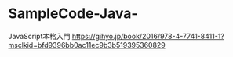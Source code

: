 # SampleCode-Java-
JavaScript本格入門
https://gihyo.jp/book/2016/978-4-7741-8411-1?msclkid=bfd9396bb0ac11ec9b3b519395360829